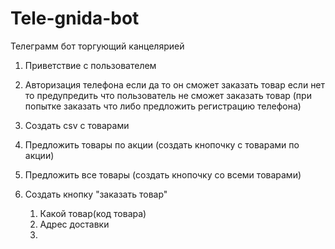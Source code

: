 # Tele-gnida-bot
Телеграмм бот торгующий канцелярией 


1) Приветствие с пользователем 
2) Авторизация телефона 
    если да то он сможет заказать товар
    если нет то предупредить что пользователь не сможет заказать товар (при попытке заказать что либо предложить регистрацию телефона)
    
3) Создать csv с товарами 
4) Предложить товары по акции (создать кнопочку с товарами по акции)
5) Предложить все товары (создать кнопочку со всеми товарами)
6) Создать кнопку "заказать товар" 
    1. Какой товар(код товара)
    2. Адрес доставки
    3. 